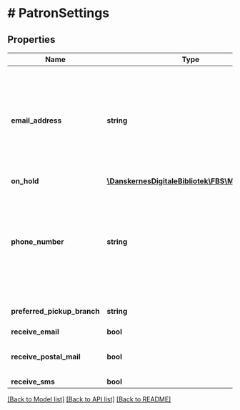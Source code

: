 # # PatronSettings

## Properties

Name | Type | Description | Notes
------------ | ------------- | ------------- | -------------
**email_address** | **string** | Required if patron should receive email notifications  Existing email addresses are overwritten with this value  If left empty existing email addresses are deleted | [optional]
**on_hold** | [**\DanskernesDigitaleBibliotek\FBS\Model\Period**](Period.md) |  | [optional]
**phone_number** | **string** | Required if patron should receive SMS notifications  Existing phonenumbers are overwritten with this value  If left empty existing phonenumbers are deleted | [optional]
**preferred_pickup_branch** | **string** | ISIL-number of preferred pickup branch |
**receive_email** | **bool** |  |
**receive_postal_mail** | **bool** | This field is deprecated and is no longer used |
**receive_sms** | **bool** |  |

[[Back to Model list]](../../README.md#models) [[Back to API list]](../../README.md#endpoints) [[Back to README]](../../README.md)
